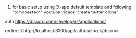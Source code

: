 1. for basic setup using 3t-app default template and following "tomdoestech" youtube videos 'create twitter clone"

auth 
https://discord.com/developers/applications/

redirrect
http://localhost:3000/api/auth/callback/discord
